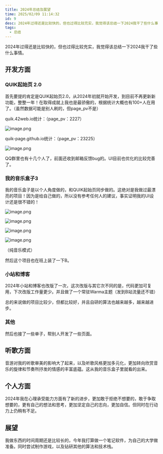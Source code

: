 ```yaml
---
title: 2024年总结及展望
time: 2025/02/09 11:14:32
id: 9
desc: 2024年过得还是比较快的，但也过得比较充实，我觉得该总结一下2024我干了些什么事情。开发方面
tags:
  - 总结
---
```


2024年过得还是比较快的，但也过得比较充实，我觉得该总结一下2024我干了些什么事情。

## 开发方面

### QUIK起始页 2.0

首先要提的肯定是QUIK起始页2.0，从2024年初就开始开发，到目前不再更新新功能，整整一年！在取得成就上我也是最骄傲的，根据统计大概也有100+人在用了。（虽然数据可能是别人刷的，但page_pv不是）

quik.42web.io统计：（page_pv：2227）

![image.png](https://s2.loli.net/2025/02/09/yHdPY7tRDLgsM5b.png)

quik-page.github.io统计：（page_pv：23225）

![image.png](https://s2.loli.net/2025/02/09/c3HMWO12J6UzZyq.png)

QQ群里也有十几个人了，前面还收到邮箱反馈bug的。UI目前也优化的比较完善了。

### 我的音乐盒子3

我的音乐盒子是以个人角度做的，和QUIK起始页同步做的。这绝对是我做过最漂亮的项目！因为是给自己做的，所以没有参考任何人的建议，事实证明我的UI设计还是很不错的！

![image.png](https://s2.loli.net/2025/02/09/KSUDp4nqWCjfQ3P.png)

![image.png](https://s2.loli.net/2025/02/09/vtXYMLRWrbegdOU.png)

![image.png](https://s2.loli.net/2025/02/09/IxUsrLEMFXfhAKY.png)

![image.png](https://s2.loli.net/2025/02/09/cjahnAz8trOVRBo.png)

（纯音乐模式）

然后这个项目也在班上装了一下B。

### 小站和博客

2024年小站和博客也改版了一次，这次改版与其它次不同的是，代码更加可复用，下次改版工作量更少。并且做了一个常驻Warma主题（发到B站流量还不错）

总的来说做的项目比较少，但都比较好，并且自研的算法也越来越多，越来越进步。

### 其他

然后也接了一些单子，帮别人开发了一些页面。

## 听歌方面

音游对我的听歌审美的影响大了起来，以及听歌风格更加多元化，更加转向欣赏音乐的旋律和节奏所抒发的情感的丰富底蕴。这从我的音乐盒子里就看的出来。

## 个人方面

2024年我在心理承受能力方面有了新的进步，更加敢于拒绝不想要的，敢于争取想要的，更有自己的想法和思考，更加坚定自己的志向，更加自信。但同时在行动力上仍稍有不足。

## 展望

我做东西的时间周期还是比较长的，今年我打算做一个笔记软件，为自己的大学做准备。同时尝试制作游戏，以及钻研其他的算法和技术栈。